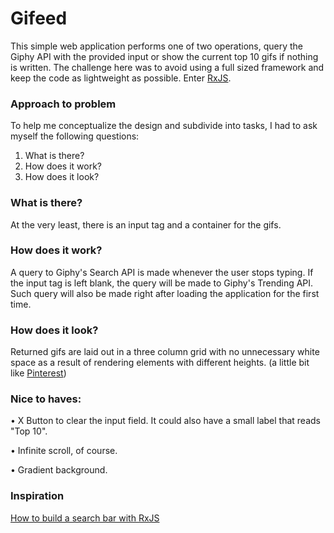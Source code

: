 # Gifeed

This simple web application performs one of two operations, query the Giphy API with the provided input or show the current top 10 gifs if nothing is written. The challenge here was to avoid using a full sized framework and keep the code as lightweight as possible. Enter [RxJS](https://rxjs-dev.firebaseapp.com/).

### Approach to problem

To help me conceptualize the design and subdivide into tasks, I had to ask myself the following questions:

1. What is there?
2. How does it work?
3. How does it look? 


### What is there?
At the very least, there is an input tag and a container for the gifs.

### How does it work?
A query to Giphy's Search API is made whenever the user stops typing. If the input tag is left blank, the query will be made to Giphy's Trending API. Such query will also be made right after loading the application for  the first time.

### How does it look?

Returned gifs are laid out in a three column grid with no unnecessary white space as a result of rendering elements with different heights. (a little bit like [Pinterest](https://pinterest.com))


### Nice to haves:

• X Button to clear the input field. It could also have a small label that reads "Top 10".

• Infinite scroll, of course.

• Gradient background.

### Inspiration

[How to build a search bar with RxJS](https://www.digitalocean.com/community/tutorials/how-to-build-a-search-bar-with-rxjs)